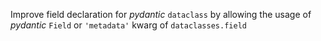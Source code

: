 Improve field declaration for _pydantic_ `dataclass` by allowing the usage of _pydantic_ `Field` or `'metadata'` kwarg of `dataclasses.field`